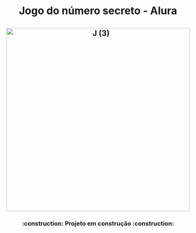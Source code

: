 <h1 align="center"> Jogo do número secreto - Alura </h1>
<h2 align="center"> <img width="500" height="500" alt="J (3)" src="https://github.com/user-attachments/assets/9b083e99-eeb9-4271-bc1f-1a3f774d078e" /> </h2>
<h3 align="center"> 
:construction: Projeto em construção :construction:
</h3>



